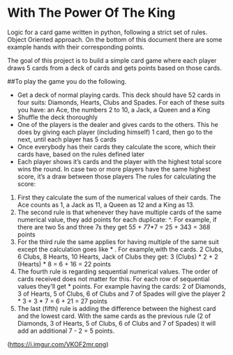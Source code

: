 # With The Power Of The King
Logic for a card game written in python, following a strict set of rules. Object Oriented approach.
On the bottom of this document there are some example hands with their corresponding points.

The goal of this project is to build a simple card game where each player draws 5 cards from a
deck of cards and gets points based on those cards.

##To play the game you do the following.
- Get a deck of normal playing cards. This deck should have 52 cards in four suits:
Diamonds, Hearts, Clubs and Spades. For each of these suits you have: an Ace, the
numbers 2 to 10, a Jack, a Queen and a King
- Shuffle the deck thoroughly
- One of the players is the dealer and gives cards to the others. This he does by giving
each player (including himself) 1 card, then go to the next, until each player has 5 cards
- Once everybody has their cards they calculate the score, which their cards have, based
on the rules defined later
- Each player shows it’s cards and the player with the highest total score wins the round.
In case two or more players have the same highest score, it’s a draw between those
players
The rules for calculating the score:
1. First they calculate the sum of the numerical values of their cards. The Ace counts as 1,
a Jack as 11, a Queen as 12 and a King as 13.
2. The second rule is that whenever they have multiple cards of the same numerical value,
they add points for each duplicate: <numerical value>^<amount of that value>. For
example, if there are two 5s and three 7s they get 5*5 + 7*7*7 = 25 + 343 = 368 points
3. For the third rule the same applies for having multiple of the same suit except the
calculation goes like <amount of suit> * <lowest numerical value of suit>. For example,with the cards. 2 Clubs, 6 Clubs, 8 Hearts, 10 Hearts, Jack of Clubs they get:
3 (Clubs) * 2 + 2 (Hearts) * 8 = 6 + 16 = 22 points
4. The fourth rule is regarding sequential numerical values. The order of cards received
does not matter for this. For each row of sequential values they’ll get <amount of
sequential> * <highest of the row> points. For example having the cards: 2 of Diamonds,
3 of Hearts, 5 of Clubs, 6 of Clubs and 7 of Spades will give the player 2 * 3 + 3 * 7 = 6 +
21 = 27 points
5. The last (fifth) rule is adding the difference between the highest card and the lowest
card. With the same cards as the previous rule (2 of Diamonds, 3 of Hearts, 5 of Clubs, 6
of Clubs and 7 of Spades) it will add an additional 7 - 2 = 5 points.
  
  
(https://i.imgur.com/VKOF2mr.png)

